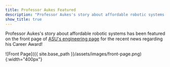 ```yaml
---
title: Professor Aukes Featured
description: "Professor Aukes's story about affordable robotic systems has been featured on the front page of..."
show_title: true
---
```


Professor Aukes's story about affordable robotic systems has been featured on the front page of [ASU's engineering page](http://engineering.asu.edu) for the recent news regarding his Career Award!

![Front Page]({{ site.base_path }}/assets/images/front-page.png){:width="400px"}
